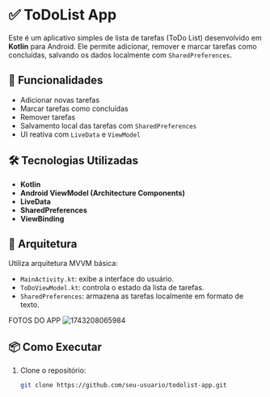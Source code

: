 # ✅ ToDoList App

Este é um aplicativo simples de lista de tarefas (ToDo List) desenvolvido em **Kotlin** para Android. Ele permite adicionar, remover e marcar tarefas como concluídas, salvando os dados localmente com `SharedPreferences`.

## 📱 Funcionalidades

- Adicionar novas tarefas
- Marcar tarefas como concluídas
- Remover tarefas
- Salvamento local das tarefas com `SharedPreferences`
- UI reativa com `LiveData` e `ViewModel`

## 🛠️ Tecnologias Utilizadas

- **Kotlin**
- **Android ViewModel (Architecture Components)**
- **LiveData**
- **SharedPreferences**
- **ViewBinding**

## 🧠 Arquitetura

Utiliza arquitetura MVVM básica:

- `MainActivity.kt`: exibe a interface do usuário.
- `ToDoViewModel.kt`: controla o estado da lista de tarefas.
- `SharedPreferences`: armazena as tarefas localmente em formato de texto.




FOTOS DO APP
![1743208065984](https://github.com/user-attachments/assets/e5695c7a-201c-490e-a2eb-4c3b164b5e07)




## 📦 Como Executar

1. Clone o repositório:
   ```bash
   git clone https://github.com/seu-usuario/todolist-app.git
